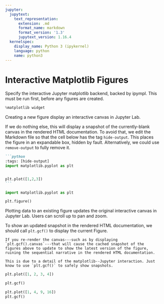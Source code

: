```yaml
---
jupyter:
  jupytext:
    text_representation:
      extension: .md
      format_name: markdown
      format_version: '1.3'
      jupytext_version: 1.16.4
  kernelspec:
    display_name: Python 3 (ipykernel)
    language: python
    name: python3
---
```


# Interactive Matplotlib Figures

Specify the interactive Jupyter matplotlib backend, backed by ipympl. This must be run first, before any figures are created.

```python
%matplotlib widget
```

<!-- #region -->
Creating a new figure display an interactive canvas in Jupyter Lab.

If we do nothing else, this will display a snapshot of the currently-blank canvas in the rendered HTML documentation. To avoid that, we edit the Markdown file so that the cell below has the tag `hide-output`. This places the figure in an expandable box, hidden by fault. Alternatively, we could use `remove-output` to fully remove it.

````markdown
```python
:tags: [hide-output]
import matplotlib.pyplot as plt


plt.plot([1,2,3])
```
````
<!-- #endregion -->

```python tags=["hide-output"]
import matplotlib.pyplot as plt

plt.figure()
```

Plotting data to an existing figure updates the original interactive canvas in Jupyter Lab. Users can scroll up to pan and zoom.

To show an updated snapshot in the rendered HTML documentation, we should call `plt.gcf()` to display the current Figure.

```{caution}
If you re-render the canvas---such as by displaying `plt.gcf().canvas`---that will cause the cached snapshot of the figures above to update to show the latest version of the figure, ruining the sequential narrative in the rendered HTML documentation.

This is due to a detail of the matplotlib--Jupyter interaction. Just know to use `plt.gcf()` to safely show snapshots.
```

```python
plt.plot([1, 2, 3, 4])
```

```python
plt.gcf()
```

```python
plt.plot([1, 4, 9, 16])
plt.gcf()
```

